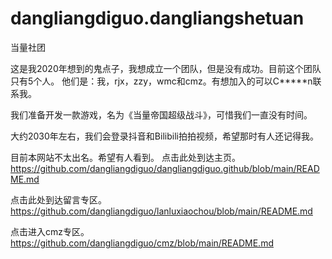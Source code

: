 # dangliangdiguo.dangliangshetuan
当量社团


这是我2020年想到的鬼点子，我想成立一个团队，但是没有成功。目前这个团队只有5个人。
他们是：我，rjx，zzy，wmc和cmz。有想加入的可以C*****n联系我。

我们准备开发一款游戏，名为《当量帝国超级战斗》，可惜我们一直没有时间。

大约2030年左右，我们会登录抖音和Bilibili拍拍视频，希望那时有人还记得我。

目前本网站不太出名。希望有人看到。
点击此处到达主页。https://github.com/dangliangdiguo/dangliangdiguo.github/blob/main/README.md

点击此处到达留言专区。https://github.com/dangliangdiguo/lanluxiaochou/blob/main/README.md

点击进入cmz专区。https://github.com/dangliangdiguo/cmz/blob/main/README.md
